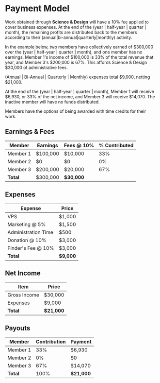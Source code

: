 # Payment Model

Work obtained through **Science & Design** will have a 10% fee applied to cover business expenses. At the end of the (year | half-year | quarter | month), the remaining profits are distributed back to the members according to their (annual|bi-annual|quarterly|monthly) activity.

In the example below, two members have collectively earned of $300,000 over the (year | half-year | quarter | month), and one member has no earnings. Member 1's income of $100,000 is 33% of the total revenue that year, and Member 3's $200,000 is 67%. This affords Science & Design $30,000 of administrative fees.

(Annual | Bi-Annual | Quarterly | Monthly) expenses total $9,000, netting $21,000.

At the end of the (year | half-year | quarter | month), Member 1 will receive $6,930, or 33% of the net income, and Member 3 will receive $14,070. The inactive member will have no funds distributed. 

Members have the options of being awarded with time credits for their work. 

## Earnings & Fees
| Member	| Earnings |	Fees @ 10% |	% Contributed |
|---------|----------|-------|----------------|
| Member 1 |	$100,000 |	$10,000 |	33% |
| Member 2 |	$0	| $0	| 0% |
| Member 3	| $200,000 |	$20,000 |	67% |
| **Total** |	$300,000 |	**$30,000** |	
			

## Expenses
| Expense |  Price |	
|------|---------------|
| VPS	| $1,000 |		
| Marketing @ 5%	| $1,500|	
| Administration Time |	$500 |
| Donation @ 10% | $3,000 |
| Finder's Fee @ 10% | $3,000 |
| **Total**	| **$9,000** |
			
## Net Income			
| Item |  Price |	
|------|---------------|
| Gross Income	| $30,000 |		
| Expenses	| $9,000|	
| **Total**	| **$21,000** |	
			
## Payouts			
| Member |	Contribution |	Payment |	
|--------|---------------|----------|
| Member 1	| 33%	| $6,930 |
| Member 2	| 0% |	$0	|
| Member 3	| 67% |	$14,070 |	
| **Total**	| 100%	| **$21,000** |	
